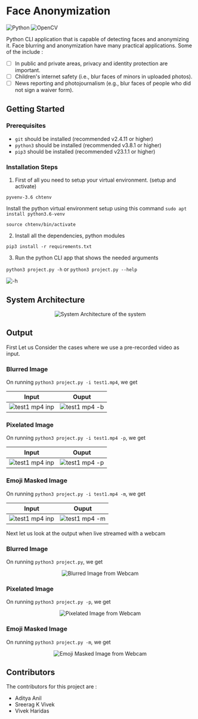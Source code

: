 # Face Anonymization

![Python](https://img.shields.io/badge/python-3670A0?style=for-the-badge&logo=python&logoColor=ffdd54) ![OpenCV](https://img.shields.io/badge/opencv-%23white.svg?style=for-the-badge&logo=opencv&logoColor=white)

Python CLI application that is capable of detecting faces and anonymizing it. 
Face blurring and anonymization have many practical applications. Some of the include :

 - [ ] In public and private areas, privacy and identity protection are important.
 - [ ] Children's internet safety (i.e., blur faces of minors in uploaded photos).
 - [ ] News reporting and photojournalism (e.g., blur faces of people who did not sign a waiver form).

## Getting Started
### Prerequisites
-   `git`  should be installed (recommended v2.4.11 or higher)
-  `python3` should be installed  (recommended v3.8.1 or higher)
- `pip3` should be installed (recommended v23.1.1 or higher) 

### Installation Steps

1.  First of all you need to setup your virtual environment. (setup and activate)

```
pyvenv-3.6 chtenv
```

Install the python virtual environment setup using this command  `sudo apt install python3.6-venv`

```
source chtenv/bin/activate
```

2.  Install all the dependencies, python modules

```
pip3 install -r requirements.txt
```

3.  Run the python CLI app that shows the needed arguments

`python3 project.py -h` or `python3 project.py --help`

![-h](https://user-images.githubusercontent.com/68915136/144244816-fa852952-73b9-4fc4-874d-11fd071a9def.png)

## System Architecture
<p align="center">
  <img src="https://i.ibb.co/njdhh8Y/temp.png" alt="System Architecture of the system"/>
</p>

## Output
First Let us Consider the cases where we use a pre-recorded video as input.
### Blurred Image
On running `python3 project.py -i test1.mp4`, we get

| Input | Ouput |
| :---: | :---: |
| ![test1 mp4 inp](https://user-images.githubusercontent.com/68915136/144244108-584551ef-470a-487a-b2ca-1eea7b71d8ad.png) | ![test1 mp4 -b](https://user-images.githubusercontent.com/68915136/144244243-fd60d6ae-6bab-420d-9538-988e8ff9e3c4.png) | 

### Pixelated Image
On running `python3 project.py -i test1.mp4 -p`, we get

| Input | Ouput |
| :---: | :---: |
| ![test1 mp4 inp](https://user-images.githubusercontent.com/68915136/144244108-584551ef-470a-487a-b2ca-1eea7b71d8ad.png) | ![test1 mp4 -p](https://user-images.githubusercontent.com/68915136/144244553-769f82c5-fe14-4c11-a199-dead568f45c9.png) | 

### Emoji Masked Image
On running `python3 project.py -i test1.mp4 -m`, we get

| Input | Ouput |
| :---: | :---: |
| ![test1 mp4 inp](https://user-images.githubusercontent.com/68915136/144244108-584551ef-470a-487a-b2ca-1eea7b71d8ad.png) | ![test1 mp4 -m](https://user-images.githubusercontent.com/68915136/144244641-9a2aba86-d866-42a8-95be-a86770989b58.png) |

Next let us look at the output when live streamed with a webcam
### Blurred Image
On running `python3 project.py`, we get

<p align="center">
  <img src="https://i.ibb.co/5MpQnvZ/webcam-b.jpg" alt="Blurred Image from Webcam"/>
</p>

### Pixelated Image
On running `python3 project.py -p`, we get

<p align="center">
  <img src="https://i.ibb.co/BZSqMvq/webcam-p.png" alt="Pixelated Image from Webcam"/>
</p>

### Emoji Masked Image
On running `python3 project.py -m`, we get

<p align="center">
  <img src="https://i.ibb.co/7bzMfhM/webcam-m.png" alt="Emoji Masked Image from Webcam"/>
</p>

## Contributors

The contributors for this project are :

 - Aditya Anil	
 - Sreerag K Vivek
 - Vivek Haridas
